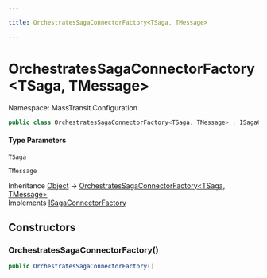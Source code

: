 ```yaml
---

title: OrchestratesSagaConnectorFactory<TSaga, TMessage>

---
```


# OrchestratesSagaConnectorFactory\<TSaga, TMessage\>

Namespace: MassTransit.Configuration

```csharp
public class OrchestratesSagaConnectorFactory<TSaga, TMessage> : ISagaConnectorFactory
```

#### Type Parameters

`TSaga`<br/>

`TMessage`<br/>

Inheritance [Object](https://learn.microsoft.com/en-us/dotnet/api/system.object) → [OrchestratesSagaConnectorFactory\<TSaga, TMessage\>](../masstransit-configuration/orchestratessagaconnectorfactory-2)<br/>
Implements [ISagaConnectorFactory](../masstransit-configuration/isagaconnectorfactory)

## Constructors

### **OrchestratesSagaConnectorFactory()**

```csharp
public OrchestratesSagaConnectorFactory()
```
